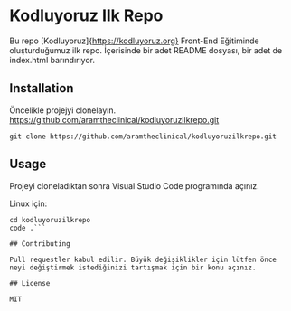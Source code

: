 # Kodluyoruz Ilk Repo

Bu repo [Kodluyoruz]{https://kodluyoruz.org} Front-End Eğitiminde oluşturduğumuz ilk repo. İçerisinde bir adet README dosyası, bir adet de index.html barındırıyor.

## Installation

Öncelikle projejyi clonelayın. https://github.com/aramtheclinical/kodluyoruzilkrepo.git

`git clone https://github.com/aramtheclinical/kodluyoruzilkrepo.git`

## Usage

Projeyi cloneladıktan sonra Visual Studio Code programında açınız.

Linux için:

```linux
cd kodluyoruzilkrepo
code .```

## Contributing

Pull requestler kabul edilir. Büyük değişiklikler için lütfen önce neyi değiştirmek istediğinizi tartışmak için bir konu açınız.

## License

MIT
